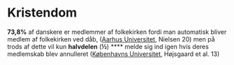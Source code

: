 # Kristendom

**73,8%** af danskere er medlemmer af folkekirken fordi man automatisk bliver medlem af folkekirken ved dåb, ([Aarhus Universitet](https://tidsskrift.dk/rid/issue/view/9016/1368), Nielsen 20) men på trods af dette vil kun **halvdelen** (**½**) **** melde sig ind igen hvis deres medlemskab blev annulleret ([Københavns Universitet](https://teol.ku.dk/cfk/yougov-undersoegelse), Højsgaard et al. 13)
